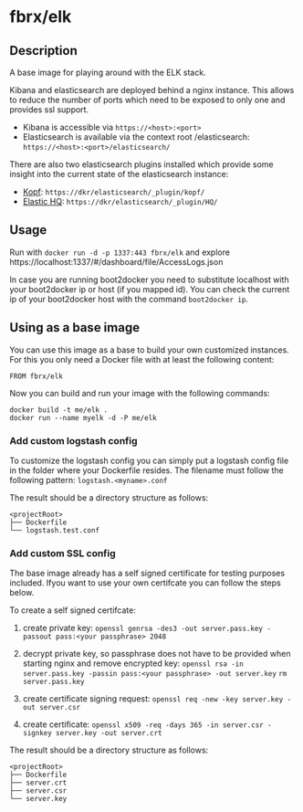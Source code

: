 # fbrx/elk

## Description

A base image for playing around with the ELK stack.

Kibana and elasticsearch are deployed behind a nginx instance. This allows to reduce the number of ports which need to be exposed to only one and provides ssl support.
* Kibana is accessible via ```https://<host>:<port>```
* Elasticsearch is available via the context root /elasticsearch: ```https://<host>:<port>/elasticsearch/```

There are also two elasticsearch plugins installed which provide some insight into the current state of the elasticsearch instance:
* [Kopf](https://github.com/lmenezes/elasticsearch-kopf): ```https://dkr/elasticsearch/_plugin/kopf/```
* [Elastic HQ](http://www.elastichq.org/): ```https://dkr/elasticsearch/_plugin/HQ/```

## Usage

Run with ```docker run -d -p 1337:443 fbrx/elk``` and explore https://localhost:1337/#/dashboard/file/AccessLogs.json

In case you are running boot2docker you need to substitute localhost with your boot2docker ip or host (if you mapped id). You can check the current ip of your boot2docker host with the command ```boot2docker ip```.

## Using as a base image

You can use this image as a base to build your own customized instances. For this you only need a Docker file with at least the following content:

    FROM fbrx/elk

Now you can build and run your image with the following commands:

    docker build -t me/elk .
    docker run --name myelk -d -P me/elk

### Add custom logstash config

To customize the logstash config you can simply put a logstash config file in the folder where your Dockerfile resides.
The filename must follow the following pattern: ```logstash.<myname>.conf```

The result should be a directory structure as follows:


    <projectRoot>
    ├── Dockerfile
    └── logstash.test.conf

### Add custom SSL config

The base image already has a self signed certificate for testing purposes included. Ifyou want to use your own certifcate you can follow the steps below.

To create a self signed certifcate:

1. create private key: ```openssl genrsa -des3 -out server.pass.key -passout pass:<your passphrase> 2048```

1. decrypt private key, so passphrase does not have to be provided when starting nginx and remove encrypted key:
```openssl rsa -in server.pass.key -passin pass:<your passphrase> -out server.key```
```rm server.pass.key```

1. create certificate signing request: ```openssl req -new -key server.key -out server.csr```

1. create certificate: ```openssl x509 -req -days 365 -in server.csr -signkey server.key -out server.crt```

The result should be a directory structure as follows:

    <projectRoot>
    ├── Dockerfile
    ├── server.crt
    ├── server.csr
    └── server.key
